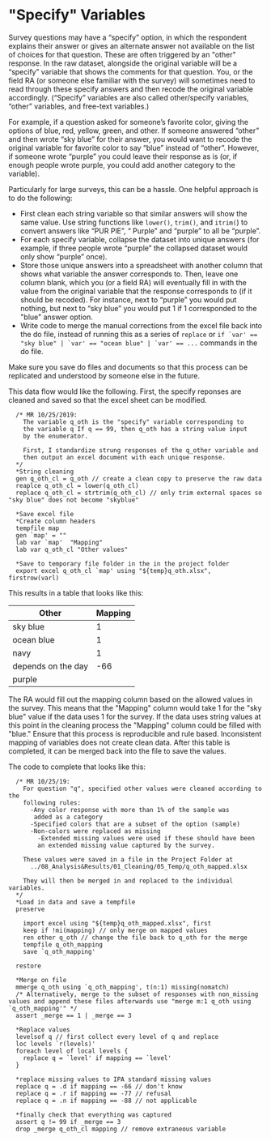 # "Specify" Variables
Survey questions may have a “specify” option, in which the respondent explains their answer or gives an alternate answer not available on the list of choices for that question. These are often triggered by an "other" response. In the raw dataset, alongside the original variable will be a “specify” variable that shows the comments for that question. You, or the field RA (or someone else familiar with the survey) will sometimes need to read through these specify answers and then recode the original variable accordingly. (“Specify” variables are also called other/specify variables, “other” variables, and free-text variables.)

For example, if a question asked for someone’s favorite color, giving the options of blue, red, yellow, green, and other. If someone answered “other” and then wrote “sky blue” for their answer, you would want to recode the original variable for favorite color to say “blue” instead of “other”. However, if someone wrote “purple” you could leave their response as is (or, if enough people wrote purple, you could add another category to the variable).

Particularly for large surveys, this can be a hassle. One helpful approach is to do the following:
-	First clean each string variable so that similar answers will show the same value. Use string functions like `lower()`, `trim()`, and `itrim(`) to convert answers like “PUR PlE”, “ Purple” and “purple” to all be “purple”.
-	For each specify variable, collapse the dataset into unique answers (for example, if three people wrote “purple” the collapsed dataset would only show “purple” once).
-	Store those unique answers into a spreadsheet with another column that shows what variable the answer corresponds to. Then, leave one column blank, which you (or a field RA) will eventually fill in with the value from the original variable that the response corresponds to (if it should be recoded). For instance, next to “purple” you would put nothing, but next to “sky blue” you would put 1 if 1 corresponded to the "blue" answer option.
-	Write code to merge the manual corrections from the excel file back into the do file, instead of running this as a series of `replace` or ``if `var' == "sky blue" | `var' == "ocean blue" | `var' == ...`` commands in the do file.

Make sure you save do files and documents so that this process can be replicated and understood by someone else in the future.

This data flow would like the following. First, the specify reponses are cleaned and saved so that the excel sheet can be modified.
````
  /* MR 10/25/2019:
    The variable q_oth is the "specify" variable corresponding to
    the variable q If q == 99, then q_oth has a string value input
    by the enumerator.
    
    First, I standardize strung responses of the q_other variable and
    then output an excel document with each unique response.
  */ 
  *String cleaning
  gen q_oth_cl = q_oth // create a clean copy to preserve the raw data
  reaplce q_oth_cl = lower(q_oth_cl) 
  replace q_oth_cl = strtrim(q_oth_cl) // only trim external spaces so "sky blue" does not become "skyblue"

  *Save excel file
  *Create column headers
  tempfile map
  gen `map' = ""
  lab var `map'  "Mapping"
  lab var q_oth_cl "Other values"

  *Save to temporary file folder in the in the project folder
  export excel q_oth_cl `map' using "${temp}q_oth.xlsx", firstrow(varl)
````

This results in a table that looks like this:

  | Other  | Mapping | 
  | ------------- | ------------- | 
  | sky blue  | 1  | 
  | ocean blue  | 1  | 
  | navy  | 1  | 
  | depends on the day  | -66 | 
  | purple  |  | 

The RA would fill out the mapping column based on the allowed values in the survey. This means that the "Mapping" column would take 1 for the "sky blue" value if the data uses 1 for the survey. If the data uses string values at this point in the cleaning process the "Mapping" column could be filled with "blue." Ensure that this process is reproducible and rule based. Inconsistent mapping of variables does not create clean data. After this table is completed, it can be merged back into the file to save the values. 

The code to complete that looks like this:
````
  /* MR 10/25/19:
    For question "q", specified other values were cleaned according to the 
    following rules: 
      -Any color response with more than 1% of the sample was
       added as a category
      -Specified colors that are a subset of the option (sample)
      -Non-colors were replaced as missing
        -Extended missing values were used if these should have been 
        an extended missing value captured by the survey.
        
    These values were saved in a file in the Project Folder at 
      ../08_Analysis&Results/01_Cleaning/05_Temp/q_oth_mapped.xlsx
    
    They will then be merged in and replaced to the individual variables.
  */
  *Load in data and save a tempfile
  preserve
  
    import excel using "${temp}q_oth_mapped.xlsx", first
    keep if !mi(mapping) // only merge on mapped values
    ren other q_oth // change the file back to q_oth for the merge
    tempfile q_oth_mapping
    save `q_oth_mapping'
    
  restore
  
  *Merge on file
  mmerge q_oth using `q_oth_mapping', t(n:1) missing(nomatch)
  /* Alternatively, merge to the subset of responses with non_missing values and append these files afterwards use "merge m:1 q_oth using `q_oth_mapping'" */
  assert _merge == 1 | _merge == 3
  
  *Replace values
  levelsof q // first collect every level of q and replace
  loc levels `r(levels)'
  foreach level of local levels {
    replace q = `level' if mapping == `level'
  }
  
  *replace missing values to IPA standard missing values
  replace q = .d if mapping == -66 // don't know
  replace q = .r if mapping == -77 // refusal
  replace q = .n if mapping == -88 // not applicable
  
  *finally check that everything was captured
  assert q != 99 if _merge == 3
  drop _merge q_oth_cl mapping // remove extraneous variable
````

